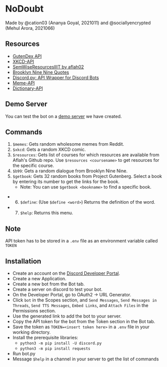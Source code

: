 # NoDoubt
Made by @cation03 (Ananya Goyal, 2021011) and @sociallyencrypted (Mehul Arora, 2021066)

## Resources
- [GutenDex API](http://gutendex.com/)
- [XKCD-API](https://xkcd.com/json.html)
- [SemWiseResourcesIIIT by aflah02](https://github.com/aflah02/SemWiseResourcesIIIT)
- [Brooklyn Nine Nine Quotes](https://github.com/Labocania/Brooklyn-99-Quotes-Api)
- [Discord.py: API Wrapper for Discord Bots](https://discordpy.readthedocs.io/en/stable/)
- [Meme-API](https://github.com/D3vd/Meme_Api)
- [Dictionary-API](https://dictionaryapi.dev/)

## Demo Server
You can test the bot on a [demo server](https://discord.gg/fEhhTAsuXA) we have created.

## Commands

1. `$memes`: Gets random wholesome memes from Reddit.
2. `$xkcd`: Gets a random XKCD comic.
3. `$resources`: Gets list of courses for which resources are available from Aflah's Github repo. Use `$resources <coursename>` to get resources for the specific course.
4. `$b99`: Gets a random dialogue from Brooklyn Nine Nine.
5. `$getbook`: Gets 32 random books from Project Gutenberg. Select a book by entering its number to get the links for the book.
   - Note: You can use `$getbook <bookname>` to find a specific book.
- 6. `$define`: (Use `$define <word>`) Returns the definition of the word.
- 7. `$help`: Returns this menu.

## Note
API token has to be stored in a `.env` file as an environment variable called `TOKEN`

## Installation

- Create an account on the [Discord Developer Portal](https://discord.com/developers).
- Create a new Application.
- Create a new bot from the Bot tab.
- Create a server on discord to test your bot.
- On the Developer Portal, go to OAuth2 -> URL Generator.
- Click `bot` in the Scopes section, and `Send Messages`, `Send Messages in Threads`, `Send TTS Messages`, `Embed Links`, and `Attach Files` in the Permissions section.
- Use the generated link to add the bot to your server.
- Copy the API token for the bot from the Token section in the Bot tab.
- Save the token as `TOKEN=<insert token here>` in a `.env` file in your working directory.
- Install the prerequisite libraries:
    - `python3 -m pip install -U discord.py`
    - `python3 -m pip install requests`
- Run bot.py
- Message `$help` in a channel in your server to get the list of commands